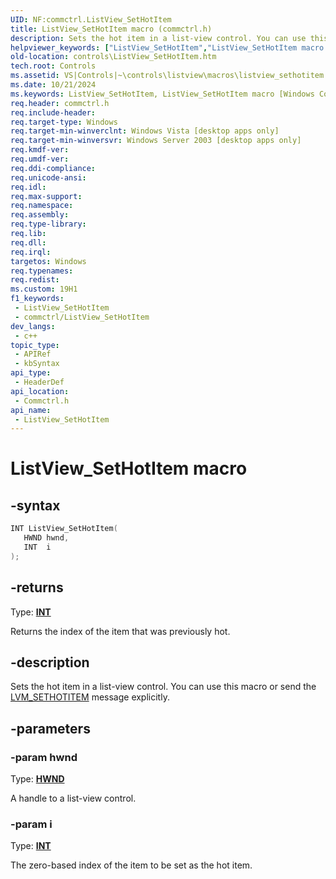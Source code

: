 ```yaml
---
UID: NF:commctrl.ListView_SetHotItem
title: ListView_SetHotItem macro (commctrl.h)
description: Sets the hot item in a list-view control. You can use this macro or send the LVM_SETHOTITEM message explicitly.
helpviewer_keywords: ["ListView_SetHotItem","ListView_SetHotItem macro [Windows Controls]","_win32_ListView_SetHotItem","_win32_ListView_SetHotItem_cpp","commctrl/ListView_SetHotItem","controls.ListView_SetHotItem","controls._win32_ListView_SetHotItem"]
old-location: controls\ListView_SetHotItem.htm
tech.root: Controls
ms.assetid: VS|Controls|~\controls\listview\macros\listview_sethotitem.htm
ms.date: 10/21/2024
ms.keywords: ListView_SetHotItem, ListView_SetHotItem macro [Windows Controls], _win32_ListView_SetHotItem, _win32_ListView_SetHotItem_cpp, commctrl/ListView_SetHotItem, controls.ListView_SetHotItem, controls._win32_ListView_SetHotItem
req.header: commctrl.h
req.include-header: 
req.target-type: Windows
req.target-min-winverclnt: Windows Vista [desktop apps only]
req.target-min-winversvr: Windows Server 2003 [desktop apps only]
req.kmdf-ver: 
req.umdf-ver: 
req.ddi-compliance: 
req.unicode-ansi: 
req.idl: 
req.max-support: 
req.namespace: 
req.assembly: 
req.type-library: 
req.lib: 
req.dll: 
req.irql: 
targetos: Windows
req.typenames: 
req.redist: 
ms.custom: 19H1
f1_keywords:
 - ListView_SetHotItem
 - commctrl/ListView_SetHotItem
dev_langs:
 - c++
topic_type:
 - APIRef
 - kbSyntax
api_type:
 - HeaderDef
api_location:
 - Commctrl.h
api_name:
 - ListView_SetHotItem
---
```


# ListView_SetHotItem macro

## -syntax

```cpp
INT ListView_SetHotItem(
   HWND hwnd,
   INT  i
);
```

## -returns

Type: **[INT](/windows/desktop/winprog/windows-data-types)**

Returns the index of the item that was previously hot.


## -description

Sets the hot item in a list-view control. You can use this macro or send the <a href="/windows/desktop/Controls/lvm-sethotitem">LVM_SETHOTITEM</a> message explicitly.

## -parameters

### -param hwnd

Type: <b><a href="/windows/desktop/WinProg/windows-data-types">HWND</a></b>

A handle to a list-view control.

### -param i

Type: <b><a href="/windows/desktop/WinProg/windows-data-types">INT</a></b>

The zero-based index of the item to be set as the hot item.
